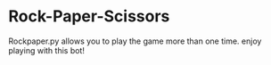 # Rock-Paper-Scissors
Rockpaper.py allows you to play the game more than one time.
enjoy playing with this bot!
